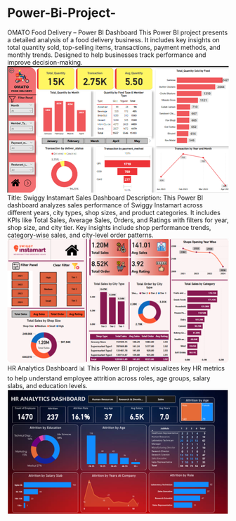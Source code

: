# Power-Bi-Project-
OMATO Food Delivery – Power BI Dashboard This Power BI project presents a detailed analysis of a food delivery business. It includes key insights on total quantity sold, top-selling items, transactions, payment methods, and monthly trends. Designed to help businesses track performance and improve decision-making.
<br>
<img src="https://github.com/Yashrwt2167/Power-Bi-Project-/blob/f6dad4b15b15b8a2175613b1fbc6f07cd1b39e2a/Power%20Bi%20Project%20%20Image%20.png" alt="Image Description" width = "600">
<br>
Title: Swiggy Instamart Sales Dashboard
Description:
This Power BI dashboard analyzes sales performance of Swiggy Instamart across different years, city types, shop sizes, and product categories.
It includes KPIs like Total Sales, Average Sales, Orders, and Ratings with filters for year, shop size, and city tier.
Key insights include shop performance trends, category-wise sales, and city-level order patterns.
<br>
<img src="https://github.com/Yashrwt2167/Power-Bi-Project-/blob/549e6aa3a9df1ea76e7fafa4de55f6cc43861615/INSTAMART%20Final%20Dashboard.png" width = "600">
<br>
HR Analytics Dashboard 📊
This Power BI project visualizes key HR metrics to help understand employee attrition across roles, age groups, salary slabs, and education levels.
<br>
<img src="https://github.com/Yashrwt2167/Power-Bi-Project-/blob/9d1971ce4e68ef45f0918691e99e724ecf5ed8a6/HR%20ANALYTICS%20DASHBOARD%20IMAGE%20ROJECT%203.png" width = "600">
